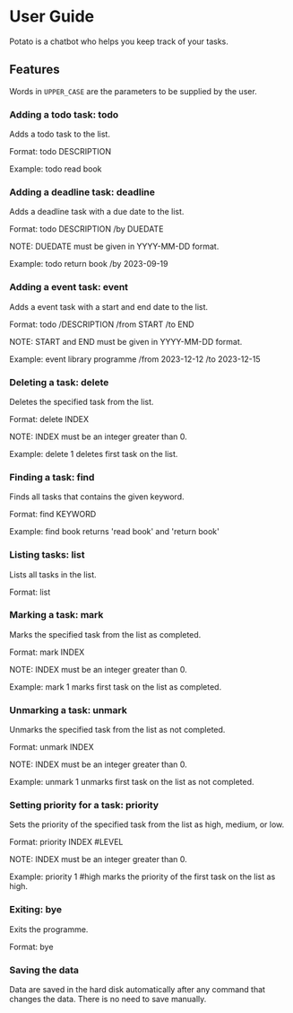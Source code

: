 # User Guide
Potato is a chatbot who helps you keep track of your tasks.
## Features 
Words in `UPPER_CASE` are the parameters to be supplied by the user.
### Adding a todo task: todo

Adds a todo task to the list.

Format: todo DESCRIPTION

Example: todo read book

### Adding a deadline task: deadline

Adds a deadline task with a due date to the list.

Format: todo DESCRIPTION /by DUEDATE

NOTE: DUEDATE must be given in YYYY-MM-DD format.

Example: todo return book /by 2023-09-19

### Adding a event task: event

Adds a event task with a start and end date to the list.

Format: todo /DESCRIPTION /from START /to END

NOTE: START and END must be given in YYYY-MM-DD format.

Example: event library programme /from 2023-12-12 /to 2023-12-15

### Deleting a task: delete

Deletes the specified task from the list.

Format: delete INDEX

NOTE: INDEX must be an integer greater than 0.

Example: delete 1 deletes first task on the list.

### Finding a task: find

Finds all tasks that contains the given keyword.

Format: find KEYWORD

Example: find book returns 'read book' and 'return book'

### Listing tasks: list

Lists all tasks in the list.

Format: list

### Marking a task: mark

Marks the specified task from the list as completed.

Format: mark INDEX

NOTE: INDEX must be an integer greater than 0.

Example: mark 1 marks first task on the list as completed.

### Unmarking a task: unmark

Unmarks the specified task from the list as not completed.

Format: unmark INDEX

NOTE: INDEX must be an integer greater than 0.

Example: unmark 1 unmarks first task on the list as not completed.

### Setting priority for a task: priority

Sets the priority of the specified task from the list as high, medium, or low.

Format: priority INDEX #LEVEL

NOTE: INDEX must be an integer greater than 0.

Example: priority 1 #high marks the priority of the first task on the list as high.

### Exiting: bye

Exits the programme.

Format: bye

### Saving the data

Data are saved in the hard disk automatically after any command that changes the data. 
There is no need to save manually.
